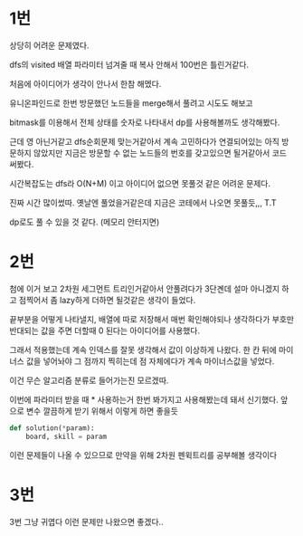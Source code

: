 <!-- @format -->

# 1번

상당히 어려운 문제였다.

dfs의 visited 배열 파라미터 넘겨줄 때 복사 안해서 100번은 틀린거같다.

처음에 아이디어가 생각이 안나서 한참 해멨다.

유니온파인드로 한번 방문했던 노드들을 merge해서 풀려고 시도도 해보고

bitmask를 이용해서 전체 상태를 숫자로 나타내서 dp를 사용해볼까도 생각해봤다.

근데 영 아닌거같고 dfs순회문제 맞는거같아서 계속 고민하다가 연결되어있는 아직 방문하지 않았지만 지금은 방문할 수 없는 노드들의 번호를 갖고있으면 될거같아서 코드 써봤다.

시간복잡도는 dfs라 O(N+M) 이고 아이디어 없으면 못풀것 같은 어려운 문제다.

진짜 시간 많이썼따. 옛날엔 풀었을거같은데 지금은 코테에서 나오면 못풀듯,,, T.T

dp로도 풀 수 있을 것 같다. (메모리 안터지면)

# 2번

첨에 이거 보고 2차원 세그먼트 트리인거같아서 안풀려다가 3단곈데 설마 아니겠지 하고 점찍어서 좀 lazy하게 더하면 될것같은 생각이 들었다.

끝부분을 어떻게 나타낼지, 배열에 따로 저장해서 매번 확인해야되나 생각하다가 부호만 반대되는 값을 주면 더할때 0 된다는 아이디어를 사용했다.

그래서 적용했는데 계속 인덱스를 잘못 생각해서 값이 이상하게 나왔다. 한 칸 뒤에 마이너스 값을 넣어놔야 그 점까지 찍히는데 점 자체에다가 계속 마이너스값을 넣었다.

이건 무슨 알고리즘 분류로 들어가는진 모르겠따.

이번에 파라미터 받을 때 \* 사용하는거 한번 봐가지고 사용해봤는데 돼서 신기했다. 앞으로 변수 깔끔하게 받기 위해서 이렇게 하면 좋을듯

```python
def solution(*param):
    board, skill = param
```

이런 문제들이 나올 수 있으므로 만약을 위해 2차원 펜윅트리를 공부해볼 생각이다

# 3번

3번 그냥 귀엽다 이런 문제만 나왔으면 좋겠다..

